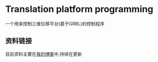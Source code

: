 # Translation platform programming
 一个用来控制三维位移平台(基于GRBL)的控制程序
## 资料链接
目前资料主要在[我的博客][1]中,持续在更新  

[1]:https://lsyxiaopang.github.io/categories/3D%E4%BD%8D%E7%A7%BB%E6%B5%8B%E9%87%8F%E5%B9%B3%E5%8F%B0%E8%AE%BE%E8%AE%A1/